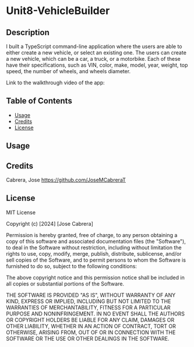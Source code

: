 # Unit8-VehicleBuilder

## Description

I built a TypeScript command-line application where the users are able to either create a new vehicle, or select an existing one.
The users can create a new vehicle, which can be a car, a truck, or a motorbike. Each of these have their specifications, such as VIN, color, make,
model, year, weight, top speed, the number of wheels, and wheels diameter.


Link to the walkthrough video of the app:

## Table of Contents

- [Usage](#usage)
- [Credits](#credits)
- [License](#license)

## Usage

## Credits

Cabrera, Jose   https://github.com/JoseMCabreraT

## License

MIT License

Copyright (c) [2024] [Jose Cabrera]

Permission is hereby granted, free of charge, to any person obtaining a copy
of this software and associated documentation files (the "Software"), to deal
in the Software without restriction, including without limitation the rights
to use, copy, modify, merge, publish, distribute, sublicense, and/or sell
copies of the Software, and to permit persons to whom the Software is
furnished to do so, subject to the following conditions:

The above copyright notice and this permission notice shall be included in all
copies or substantial portions of the Software.

THE SOFTWARE IS PROVIDED "AS IS", WITHOUT WARRANTY OF ANY KIND, EXPRESS OR
IMPLIED, INCLUDING BUT NOT LIMITED TO THE WARRANTIES OF MERCHANTABILITY,
FITNESS FOR A PARTICULAR PURPOSE AND NONINFRINGEMENT. IN NO EVENT SHALL THE
AUTHORS OR COPYRIGHT HOLDERS BE LIABLE FOR ANY CLAIM, DAMAGES OR OTHER
LIABILITY, WHETHER IN AN ACTION OF CONTRACT, TORT OR OTHERWISE, ARISING FROM,
OUT OF OR IN CONNECTION WITH THE SOFTWARE OR THE USE OR OTHER DEALINGS IN THE
SOFTWARE.